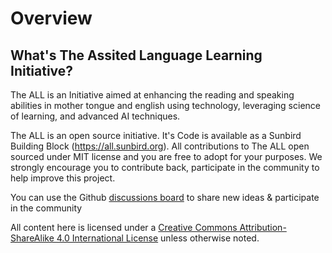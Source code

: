 # Overview

## What's The Assited Language Learning Initiative?

The ALL is an Initiative aimed at enhancing the reading and speaking abilities in mother tongue and english using technology, leveraging science of learning, and advanced AI techniques.

The ALL is an open source initiative. It's Code is available as a Sunbird Building Block (https://all.sunbird.org). All contributions to The ALL open sourced under MIT license and you are free to adopt for your purposes. We strongly encourage you to contribute back, participate in the community to help improve this project.

You can use the Github [discussions board](https://github.com/Sunbird-ALL/community/discussions) to share new ideas & participate in the community

All content here is licensed under a [Creative Commons Attribution-ShareAlike 4.0 International License](https://creativecommons.org/licenses/by-sa/4.0/) unless otherwise noted.

##
